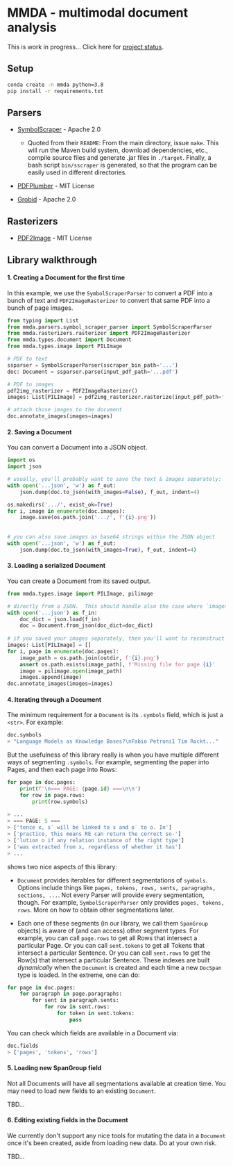 # MMDA - multimodal document analysis

This is work in progress... Click here for [project status](https://github.com/allenai/mmda/projects/1).

## Setup

```bash
conda create -n mmda python=3.8
pip install -r requirements.txt
```

## Parsers

* [SymbolScraper](https://github.com/zanibbi/SymbolScraper/commit/bd3b04de61c7cc390d4219358ca0cd95e43aae50) - Apache 2.0

    * Quoted from their `README`: From the main directory, issue `make`. This will run the Maven build system, download dependencies, etc., compile source files and generate .jar files in `./target`. Finally, a bash script `bin/sscraper` is generated, so that the program can be easily used in different directories.

* [PDFPlumber](https://github.com/jsvine/pdfplumber) - MIT License    

* [Grobid](https://github.com/kermitt2/grobid) - Apache 2.0    


## Rasterizers

* [PDF2Image](https://github.com/Belval/pdf2image) - MIT License


## Library walkthrough


#### 1. Creating a Document for the first time

In this example, we use the `SymbolScraperParser` to convert a PDF into a bunch of text and `PDF2ImageRasterizer` to convert that same PDF into a bunch of page images.
```python
from typing import List
from mmda.parsers.symbol_scraper_parser import SymbolScraperParser
from mmda.rasterizers.rasterizer import PDF2ImageRasterizer 
from mmda.types.document import Document
from mmda.types.image import PILImage

# PDF to text
ssparser = SymbolScraperParser(sscraper_bin_path='...')
doc: Document = ssparser.parse(input_pdf_path='...pdf')

# PDF to images
pdf2img_rasterizer = PDF2ImageRasterizer()
images: List[PILImage] = pdf2img_rasterizer.rasterize(input_pdf_path='...pdf', dpi=72)

# attach those images to the document
doc.annotate_images(images=images)
```

#### 2. Saving a Document

You can convert a Document into a JSON object.

```python
import os
import json

# usually, you'll probably want to save the text & images separately:
with open('...json', 'w') as f_out:
    json.dump(doc.to_json(with_images=False), f_out, indent=4)

os.makedirs('.../', exist_ok=True)
for i, image in enumerate(doc.images):
    image.save(os.path.join('.../', f'{i}.png'))
    
    
# you can also save images as base64 strings within the JSON object
with open('...json', 'w') as f_out:
    json.dump(doc.to_json(with_images=True), f_out, indent=4)
```


#### 3. Loading a serialized Document

You can create a Document from its saved output.

```python
from mmda.types.image import PILImage, pilimage

# directly from a JSON.  This should handle also the case where `images` were serialized as base64 strings.
with open('...json') as f_in:
    doc_dict = json.load(f_in)
    doc = Document.from_json(doc_dict=doc_dict)
    
# if you saved your images separately, then you'll want to reconstruct them & re-attach
images: List[PILImage] = []
for i, page in enumerate(doc.pages):
    image_path = os.path.join(outdir, f'{i}.png')
    assert os.path.exists(image_path), f'Missing file for page {i}'
    image = pilimage.open(image_path)
    images.append(image)
doc.annotate_images(images=images)
```  


#### 4. Iterating through a Document

The minimum requirement for a `Document` is its `.symbols` field, which is just a `<str>`.  For example:

```python
doc.symbols
> "Language Models as Knowledge Bases?\nFabio Petroni1 Tim Rockt..."
```

But the usefulness of this library really is when you have multiple different ways of segmenting `.symbols`. For example, segmenting the paper into Pages, and then each page into Rows: 

```python
for page in doc.pages:
    print(f'\n=== PAGE: {page.id} ===\n\n')
    for row in page.rows:
        print(row.symbols)
        
> ...
> === PAGE: 5 ===
> ['tence x, s′ will be linked to s and o′ to o. In']
> ['practice, this means RE can return the correct so-']
> ['lution o if any relation instance of the right type']
> ['was extracted from x, regardless of whether it has']
> ...
```

shows two nice aspects of this library:

* `Document` provides iterables for different segmentations of `symbols`.  Options include things like `pages, tokens, rows, sents, paragraphs, sections, ...`.  Not every Parser will provide every segmentation, though.  For example, `SymbolScraperParser` only provides `pages, tokens, rows`.  More on how to obtain other segmentations later.

* Each one of these segments (in our library, we call them `SpanGroup` objects) is aware of (and can access) other segment types. For example, you can call `page.rows` to get all Rows that intersect a particular Page.  Or you can call `sent.tokens` to get all Tokens that intersect a particular Sentence.  Or you can call `sent.rows` to get the Row(s) that intersect a particular Sentence.  These indexes are built *dynamically* when the `Document` is created and each time a new `DocSpan` type is loaded.  In the extreme, one can do:

```python
for page in doc.pages:
    for paragraph in page.paragraphs:
        for sent in paragraph.sents:
            for row in sent.rows:
                for token in sent.tokens:
                    pass
```

You can check which fields are available in a Document via:

```python
doc.fields
> ['pages', 'tokens', 'rows']
```


#### 5. Loading new SpanGroup field

Not all Documents will have all segmentations available at creation time. You may need to load new fields to an existing `Document`.
 
TBD...

#### 6. Editing existing fields in the Document

We currently don't support any nice tools for mutating the data in a `Document` once it's been created, aside from loading new data.  Do at your own risk. 

TBD...



